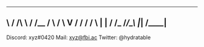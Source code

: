__  ____   _______
\ \/ /\ \ / /__  /
 \  /  \ V /  / /
 /  \   | |  / /_
/_/\_\  |_| /____|
--
Discord: xyz#0420
Mail: xyz@fbi.ac
Twitter: @hydratable
